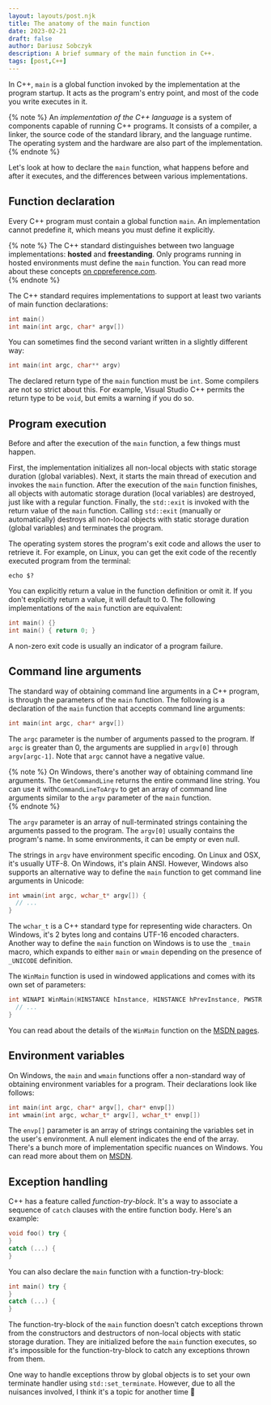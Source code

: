 ```yaml
---
layout: layouts/post.njk
title: The anatomy of the main function
date: 2023-02-21
draft: false
author: Dariusz Sobczyk
description: A brief summary of the main function in C++.
tags: [post,C++]
---
```


In C++, `main` is a global function invoked by the implementation at the program startup. It acts as the program's 
entry point, and most of the code you write executes in it.

{% note %}
An <i>implementation of the C++ language</i> is a system of components capable of running C++ programs. It consists 
of a compiler, a linker, the source code of the standard library, and the language runtime. The operating system and
the hardware are also part of the implementation.
{% endnote %}

Let's look at how to declare the `main` function, what happens before and after it executes, and the differences
between various implementations.

## Function declaration

Every C++ program must contain a global function `main`. An implementation cannot predefine it, which means you must
define it explicitly.

{% note %}
The C++ standard distinguishes between two language implementations: <b>hosted</b> and <b>freestanding</b>. Only
programs running in hosted environments must define the <code>main</code> function. You can read more about these 
concepts <a href="https://en.cppreference.com/w/cpp/freestanding">on cppreference.com</a>.   
{% endnote %}

The C++ standard requires implementations to support at least two variants of main function declarations:

```cpp
int main()
int main(int argc, char* argv[])
```

You can sometimes find the second variant written in a slightly different way:

```cpp
int main(int argc, char** argv)
```

The declared return type of the `main` function must be `int`. Some compilers are not so strict about this. For
example, Visual Studio C++ permits the return type to be `void`, but emits a warning if you do so.

## Program execution

Before and after the execution of the `main` function, a few things must happen.

First, the implementation initializes all non-local objects with static storage duration (global variables). Next, it
starts the main thread of execution and invokes the `main` function. After the execution of the `main` function
finishes, all objects with automatic storage duration (local variables) are destroyed, just like with a regular
function. Finally, the `std::exit` is invoked with the return value of the `main` function. Calling `std::exit`
(manually or automatically) destroys all non-local objects with static storage duration (global variables) and
terminates the program.

The operating system stores the program's exit code and allows the user to retrieve it. For example, on Linux, you can
get the exit code of the recently executed program from the terminal:

```shell
echo $?
```

You can explicitly return a value in the function definition or omit it. If you don't explicitly return a value, it 
will default to 0. The following implementations of the `main` function are equivalent:

```cpp
int main() {}
int main() { return 0; }
```

A non-zero exit code is usually an indicator of a program failure.

## Command line arguments

The standard way of obtaining command line arguments in a C++ program, is through the parameters of the `main` 
function. The following is a declaration of the `main` function that accepts command line arguments: 

```cpp
int main(int argc, char* argv[])
```

The `argc` parameter is the number of arguments passed to the program. If `argc` is greater than 0, the arguments are
supplied in `argv[0]` through `argv[argc-1]`. Note that `argc` cannot have a negative value.

{% note %}
On Windows, there's another way of obtaining command line arguments. The <code>GetCommandLine</code> returns the entire
command line string. You can use it with<code>CommandLineToArgv</code> to get an array of command line arguments
similar to the <code>argv</code> parameter of the <code>main</code> function.  
{% endnote %}

The `argv` parameter is an array of null-terminated strings containing the arguments passed to the program. The
`argv[0]` usually contains the program's name. In some environments, it can be empty or even null.

The strings in `argv` have environment specific encoding. On Linux and OSX, it's usually UTF-8. On Windows, it's plain
ANSI. However, Windows also supports an alternative way to define the `main` function to get command line arguments in
Unicode:

```cpp
int wmain(int argc, wchar_t* argv[]) {
  // ...
}
```

The `wchar_t` is a C++ standard type for representing wide characters. On Windows, it's 2 bytes long and contains
UTF-16 encoded characters. Another way to define the `main` function on Windows is to use the `_tmain` macro, which
expands to either `main` or `wmain` depending on the presence of `_UNICODE` definition.

The `WinMain` function is used in windowed applications and comes with its own set of parameters:

```cpp
int WINAPI WinMain(HINSTANCE hInstance, HINSTANCE hPrevInstance, PWSTR pCmdLine, int nCmdShow) {
  // ...
}
```

You can read about the details of the `WinMain` function on the [MSDN pages](https://learn.microsoft.com/en-us/windows/win32/learnwin32/winmain--the-application-entry-point).

## Environment variables

On Windows, the `main` and `wmain` functions offer a non-standard way of obtaining environment variables for a 
program. Their declarations look like follows:

```cpp
int main(int argc, char* argv[], char* envp[])
int wmain(int argc, wchar_t* argv[], wchar_t* envp[])
```

The `envp[]` parameter is an array of strings containing the variables set in the user's environment. A null element
indicates the end of the array. There's a bunch more of implementation specific nuances on Windows. You can 
read more about them on [MSDN](https://learn.microsoft.com/en-us/cpp/cpp/main-function-command-line-args?view=msvc-170).

## Exception handling

C++ has a feature called *function-try-block*. It's a way to associate a sequence of `catch` clauses with the entire
function body. Here's an example:

```cpp
void foo() try {
}
catch (...) {
}
```

You can also declare the `main` function with a function-try-block:

```cpp
int main() try {
}
catch (...) {
}
```

The function-try-block of the `main` function doesn't catch exceptions thrown from the constructors and destructors of
non-local objects with static storage duration. They are initialized before the `main` function executes, so it's
impossible for the function-try-block to catch any exceptions thrown from them.

One way to handle exceptions throw by global objects is to set your own terminate handler using `std::set_terminate`.
However, due to all the nuisances involved, I think it's a topic for another time 🙂
